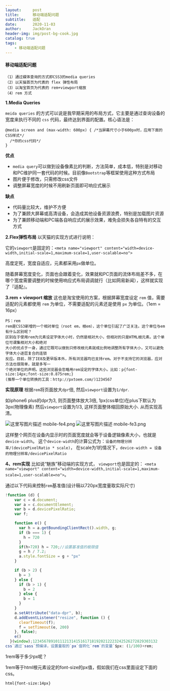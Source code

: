 ```yaml
---
layout:     post
title:      移动端适配问题
subtitle:   适配
date:       2020-11-03
author:     JackOran
header-img: img/post-bg-cook.jpg
catalog: true
tags:
    - 移动端适配问题
---
```


#### 移动端适配问题

    （1）通过媒体查询的方式即CSS3的media queries
    （2）以天猫首页为代表的 flex 弹性布局
    （3）以淘宝首页为代表的 rem+viewport缩放
    （4）rem 方式
**1.Media Queries**

`meida queries` 的方式可以说是我早期采用的布局方式，它主要是通过查询设备的宽度来执行不同的 `css` 代码，最终达到界面的配置。核心语法是：

```
@media screen and (max-width: 600px) { /*当屏幕尺寸小于600px时，应用下面的CSS样式*/
  /*你的css代码*/
}
```

**优点**

- `media query`可以做到设备像素比的判断，方法简单，成本低，特别是对移动和PC维护同一套代码的时候。目前像`Bootstrap`等框架使用这种方式布局
- 图片便于修改，只需修改css文件
- 调整屏幕宽度的时候不用刷新页面即可响应式展示

**缺点**

- 代码量比较大，维护不方便
- 为了兼顾大屏幕或高清设备，会造成其他设备资源浪费，特别是加载图片资源
- 为了兼顾移动端和PC端各自响应式的展示效果，难免会损失各自特有的交互方式

**2.Flex弹性布局**
以天猫的实现方式进行说明：

它的`viewport`是固定的：`<meta name="viewport" content="width=device-width,initial-scale=1,maximum-scale=1,user-scalable=no">`

高度定死，宽度自适应，元素都采用`px`做单位。

随着屏幕宽度变化，页面也会跟着变化，效果就和PC页面的流体布局差不多，在哪个宽度需要调整的时候使用响应式布局调调就行（比如网易新闻），这样就实现了『适配』。

**3.rem + viewport 缩放**
这也是淘宝使用的方案，根据屏幕宽度设定 `rem` 值，需要适配的元素都使用 `rem` 为单位，不需要适配的元素还是使用 `px` 为单位。（1em = 16px）



```
PS：rem 
rem是CSS3新增的一个相对单位（root em，根em），这个单位引起了广泛关注。这个单位与em有什么区别呢？
区别在于使用rem为元素设定字体大小时，仍然是相对大小，但相对的只是HTML根元素。这个单位可谓集相对大小和绝对
大小的优点于一身，通过它既可以做到只修改根元素就成比例地调整所有字体大小，又可以避免字体大小逐层复合的连锁
反应。目前，除了IE8及更早版本外，所有浏览器均已支持rem。对于不支持它的浏览器，应对方法也很简单，就是多写一
个绝对单位的声明。这些浏览器会忽略用rem设定的字体大小。比如：p{font-size:14px;font-size:0.875rem;}
(推荐一个单位转换的工具：http://pxtoem.com/)1234567
```

**实现原理**
根据`rem`将页面放大`dpr`倍, 然后`viewport`设置为`1/dpr`.

如iphone6 plus的dpr为3, 则页面整体放大3倍, 1px(css单位)在plus下默认为3px(物理像素)
然后`viewport`设置为1/3, 这样页面整体缩回原始大小. 从而实现高清。


![这里写图片描述](https://img-blog.csdn.net/20180815192503663?watermark/2/text/aHR0cHM6Ly9ibG9nLmNzZG4ubmV0L2NoZW5qdWFuMTk5Mw==/font/5a6L5L2T/fontsize/400/fill/I0JBQkFCMA==/dissolve/70)
mobile-fe4.png
![这里写图片描述](https://img-blog.csdn.net/2018081519255339?watermark/2/text/aHR0cHM6Ly9ibG9nLmNzZG4ubmV0L2NoZW5qdWFuMTk5Mw==/font/5a6L5L2T/fontsize/400/fill/I0JBQkFCMA==/dissolve/70)
mobile-fe3.png



这样整个网页在设备内显示时的页面宽度就会等于设备逻辑像素大小，也就是`device-width`。
这个`device-width`的计算公式为：`设备的物理分辨率/(devicePixelRatio * scale)`，
在scale为1的情况下，`device-width = 设备的物理分辨率/devicePixelRatio` 

**4、rem实现**
比如说“魅族”移动端的实现方式， `viewport`也是固定的：
`<meta name="viewport" content="width=device-width,initial-scale=1,maximum-scale=1,user-scalable=no">`。



通过以下代码来控制`rem`基准值(设计稿以720px宽度量取实际尺寸)

```js
!function (d) {
    var c = d.document;
    var a = c.documentElement;
    var b = d.devicePixelRatio;
    var f;

    function e() {
      var h = a.getBoundingClientRect().width, g;
      if (b === 1) {
        h = 720
      }
      if(h>720) h = 720;//设置基准值的极限值
      g = h / 7.2;
      a.style.fontSize = g + "px"
    }

    if (b > 2) {
      b = 3
    } else {
      if (b > 1) {
        b = 2
      } else {
        b = 1
      }
    }
    a.setAttribute("data-dpr", b);
    d.addEventListener("resize", function () {
      clearTimeout(f);
      f = setTimeout(e, 200)
    }, false);
    e()
  }(window);1234567891011121314151617181920212223242526272829303132
css`通过`sass`预编译，设置量取的`px`值转化`rem`的变量`$px: (1/100)+rem;
```

1rem等于多少px呢？

1rem等于html根元素设定的font-size的px值，假如我们在css里面设定下面的css。

```
html{font-size:14px}
```